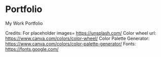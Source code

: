 # Portfolio
My Work Portfolio



Credits: 
    For placeholder images= https://unsplash.com/
    Color wheel url: https://www.canva.com/colors/color-wheel/
    Color Palette Generator: https://www.canva.com/colors/color-palette-generator/
    Fonts: https://fonts.google.com/